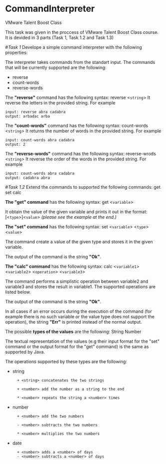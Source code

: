 # CommandInterpreter

VMware Talent Boost Class

This task was given in the proccess of VMware Talent Boost Class course. It is devided in 3 parts (Task 1, Task 1.2 and Task 1.3)

#*Task 1*
Develope a simple command interpreter with the following properties:

The interpreter takes commands from the standart input. The commands that will be currently supported are the following:

- reverse 
- count-words
- reverse-words

The **"reverse"** command has the following syntax:
reverse  <`string`>
It reverse the letters in the provided string. For example

	input: reverse abra cadabra
	output: arbadac arba

The **"count-words"** command has the following syntax:
  count-words  <`string`>
It returns the number of words in the provided string. For example

	input: count-words abra cadabra
	output: 2

The **"reverse-words"** command has the following syntax:
reverse-wrods <`string`>
It reverse the order of the words in the provided string. For example

	input: count-words abra cadabra
	output: cadabra abra

#*Task 1.2*
Extend the commands to supported the following commands:
	get
	set
	calc
	
**The "get" command** has the following syntax:
get <`variable`>

It obtain the value of the given variable and prints it out in the format:
[<`type`>]<`value`>
*(please see the example at the end.)*

**The "set" command** has the following syntax:
set <`variable`> <`type`><`value`>

The command create a value of the given type and stores it in the given variable.

The output of the command is the string **"Ok"**.

**The "calc" command** has the following syntax:
calc  <`variable1`> <`variable2`> <`operation`> <`variable3`>

The command performs a simplistic operation between variable2 and variable3 and stores the result in variable1. The supported operations are listed below.

The output of the command is the string **"Ok"**.


In all cases if an error occurs during the execution of the command (for example there is no such variable or the value type does not support the operation), the string **"Err"** is printed instead of the normal output.

The possible **types of the values** are the following:
	String
	Number

The textual representation of the values (e.g their input format for the "set" command or the output format for the "get" command) is the same as supported by Java.

The operations supported by these types are the following:
	
- string

		+ <string> concatenates the two strings
		
		+ <number> add the number as a string to the end
		
		* <number> repeats the string a <number> times
		
- number

		+ <number> add the two numbers
		
		- <number> subtracts the two numbers
		
		* <number> multiplies the two numbers
		
- date

		+ <number> adds a <number> of days
		- <number> subtracts a <number> of days
